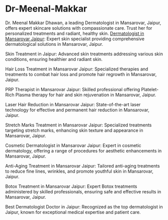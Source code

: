 # Dr-Meenal-Makkar
Dr. Meenal Makkar Dhawan, a leading Dermatologist in Mansarovar, Jaipur, offers expert skincare solutions with compassionate care. Trust her for personalized treatments and radiant, healthy skin.
<a href="https://g.page/r/CdTa5zlte1owEB0">Dermatologist in Mansarovar Jaipur</a>: Expert skin specialist providing comprehensive dermatological solutions in Mansarovar, Jaipur.

Skin Treatment in Jaipur: Advanced skin treatments addressing various skin conditions, ensuring healthier and radiant skin.

Hair Loss Treatment in Mansarovar Jaipur: Specialized therapies and treatments to combat hair loss and promote hair regrowth in Mansarovar, Jaipur.

PRP Therapist in Mansarovar Jaipur: Skilled professional offering Platelet-Rich Plasma therapy for hair and skin rejuvenation in Mansarovar, Jaipur.

Laser Hair Reduction in Mansarovar Jaipur: State-of-the-art laser technology for effective and permanent hair reduction in Mansarovar, Jaipur.

Stretch Marks Treatment in Mansarovar Jaipur: Specialized treatments targeting stretch marks, enhancing skin texture and appearance in Mansarovar, Jaipur.

Cosmetic Dermatologist in Mansarovar Jaipur: Expert in cosmetic dermatology, offering a range of procedures for aesthetic enhancements in Mansarovar, Jaipur.

Anti-Aging Treatment in Mansarovar Jaipur: Tailored anti-aging treatments to reduce fine lines, wrinkles, and promote youthful skin in Mansarovar, Jaipur.

Botox Treatment in Mansarovar Jaipur: Expert Botox treatments administered by skilled professionals, ensuring safe and effective results in Mansarovar, Jaipur.

Best Dermatologist Doctor in Jaipur: Recognized as the top dermatologist in Jaipur, known for exceptional medical expertise and patient care.









